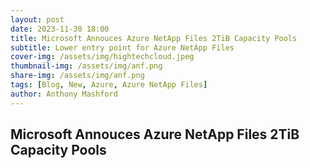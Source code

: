 ```yaml
---
layout: post
date: 2023-11-30 18:00
title: Microsoft Annouces Azure NetApp Files 2TiB Capacity Pools
subtitle: Lower entry point for Azure NetApp Files
cover-img: /assets/img/hightechcloud.jpeg
thumbnail-img: /assets/img/anf.png
share-img: /assets/img/anf.png
tags: [Blog, New, Azure, Azure NetApp Files]
author: Anthony Mashford
---
```


## Microsoft Annouces Azure NetApp Files 2TiB Capacity Pools

